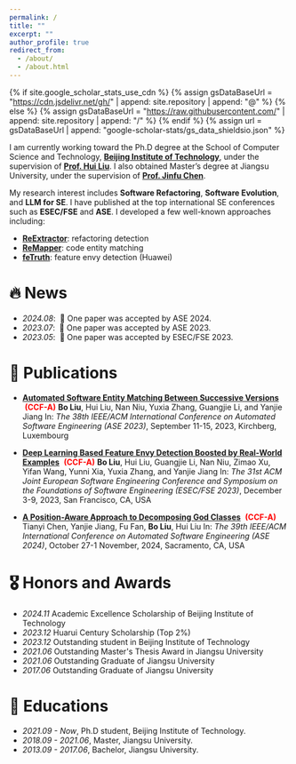 ```yaml
---
permalink: /
title: ""
excerpt: ""
author_profile: true
redirect_from: 
  - /about/
  - /about.html
---
```


{% if site.google_scholar_stats_use_cdn %}
{% assign gsDataBaseUrl = "https://cdn.jsdelivr.net/gh/" | append: site.repository | append: "@" %}
{% else %}
{% assign gsDataBaseUrl = "https://raw.githubusercontent.com/" | append: site.repository | append: "/" %}
{% endif %}
{% assign url = gsDataBaseUrl | append: "google-scholar-stats/gs_data_shieldsio.json" %}

<span class='anchor' id='about-me'></span>

I am currently working toward the Ph.D degree at the School of Computer Science and Technology, **[Beijing Institute of Technology](https://www.bit.edu.cn/)**, under the supervision of **[Prof. Hui Liu](https://liuhuigmail.github.io/)**. I also obtained Master’s degree at Jiangsu University, under the supervision of **[Prof. Jinfu Chen](https://cs.ujs.edu.cn/info/1508/30277.htm)**.

My research interest includes **Software Refactoring**, **Software Evolution**, and **LLM for SE**. I have published at the top international SE conferences such as **ESEC/FSE** and **ASE**.  I developed a few well-known approaches including:

- **[ReExtractor]()**: refactoring detection
- **[ReMapper](https://github.com/lyoubo/ReMapper)**: code entity matching
- **[feTruth](https://github.com/lyoubo/feTruth)**: feature envy detection (Huawei)


# 🔥 News
- *2024.08*: &nbsp;🎉 One paper was accepted by ASE 2024.
- *2023.07*: &nbsp;🎉 One paper was accepted by ASE 2023. 
- *2023.05*: &nbsp;🎉 One paper was accepted by ESEC/FSE 2023.

# 📝 Publications 

- **[Automated Software Entity Matching Between Successive Versions](https://ieeexplore.ieee.org/document/10298353)** &nbsp;<span style="color:red;font-weight:bold;">(CCF-A)</span>
  **Bo Liu**, Hui Liu, Nan Niu, Yuxia Zhang, Guangjie Li, and Yanjie Jiang
  In: *The 38th IEEE/ACM International Conference on Automated Software Engineering (ASE 2023)*, September 11-15, 2023, Kirchberg, Luxembourg

- **[Deep Learning Based Feature Envy Detection Boosted by Real-World Examples](https://dl.acm.org/doi/abs/10.1145/3611643.3616353)** &nbsp;<span style="color:red;font-weight:bold;">(CCF-A)</span>
  **Bo Liu**, Hui Liu, Guangjie Li, Nan Niu, Zimao Xu, Yifan Wang, Yunni Xia, Yuxia Zhang, and Yanjie Jiang
  In: *The 31st ACM Joint European Software Engineering Conference and Symposium on the Foundations of Software Engineering (ESEC/FSE 2023)*, December 3-9, 2023, San Francisco, CA, USA

- **[A Position-Aware Approach to Decomposing God Classes](https://dl.acm.org/doi/abs/10.1145/3691620.3694992)** &nbsp;<span style="color:red;font-weight:bold;">(CCF-A)</span>
  Tianyi Chen, Yanjie Jiang, Fu Fan, **Bo Liu**, Hui Liu
  In: *The 39th IEEE/ACM International Conference on Automated Software Engineering (ASE 2024)*, October 27-1 November, 2024, Sacramento, CA, USA


# 🎖 Honors and Awards
- *2024.11* Academic Excellence Scholarship of Beijing Institute of Technology
- *2023.12* Huarui Century Scholarship (Top 2%)
- *2023.12* Outstanding student in Beijing Institute of Technology
- *2021.06* Outstanding Master's Thesis Award in Jiangsu University
- *2021.06* Outstanding Graduate of Jiangsu University
- *2017.06* Outstanding Graduate of Jiangsu University

# 📖 Educations
- *2021.09 - Now*, Ph.D student, Beijing Institute of Technology. 
- *2018.09 - 2021.06*, Master, Jiangsu University. 
- *2013.09 - 2017.06*, Bachelor, Jiangsu University.
